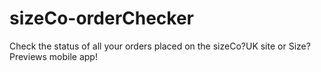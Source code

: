 # sizeCo-orderChecker
Check the status of all your orders placed on the sizeCo?UK site or Size? Previews mobile app!
